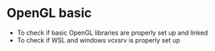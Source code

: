 # OpenGL basic

- To check if basic OpenGL libraries are properly set up and linked
- To check if WSL and windows vcxsrv is properly set up
